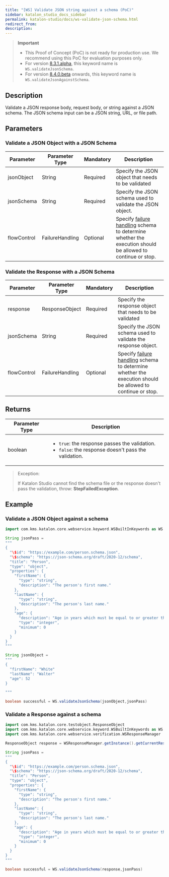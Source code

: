 ```yaml
---
title: "[WS] Validate JSON string against a schema (PoC)" 
sidebar: katalon_studio_docs_sidebar
permalink: katalon-studio/docs/ws-validate-json-schema.html 
redirect_from:
description: 
---
```


> **Important**
>
> - This Proof of Concept (PoC) is not ready for production use. We recommend using this PoC for evaluation purposes only.
> - For version [8.3.1.alpha](https://github.com/katalon-studio/katalon-studio/releases/tag/v8.3.1.alpha), this keyword name is `WS.validateJsonSchema`.
> - For version [8.4.0.beta](https://github.com/katalon-studio/katalon-studio/releases/tag/v8.4.0.beta) onwards, this keyword name is `WS.validateJsonAgainstSchema`.

## Description

Validate a JSON response body, request body, or string against a JSON schema. The JSON schema input can be a JSON string, URL, or file path.

## Parameters

### Validate a JSON Object with a JSON Schema

<table>
    <thead>
        <tr>
            <th>Parameter</th>
            <th>Parameter Type</th>
            <th>Mandatory</th>
            <th>Description</th>
        </tr>
	  </thead>
    <tbody>
        <tr>
            <td>jsonObject</td>
            <td>String</td>
            <td>Required</td>
            <td>Specify the JSON object that needs to be validated</td>
        </tr>
        <tr>
            <td>jsonSchema</td>
            <td>String</td>
            <td>Required</td>
            <td>Specify the JSON schema used to validate the JSON object.</td>
        </tr>
        <tr>
            <td>flowControl</td>
            <td>FailureHandling</td>
            <td>Optional</td>
            <td>Specify <a href="https://docs.katalon.com/katalon-studio/docs/failure-handling.html">failure handling</a> schema to determine whether the execution should be allowed to continue or stop.</td>
        </tr>
	</tbody>
</table>

### Validate the Response with a JSON Schema

<table>
    <thead>
        <tr>
            <th>Parameter</th>
            <th>Parameter Type</th>
            <th>Mandatory</th>
            <th>Description</th>
        </tr>
	  </thead>
    <tbody>
        <tr>
            <td>response</td>
            <td>ResponseObject</td>
            <td>Required</td>
            <td>Specify the response object that needs to be validated</td>
        </tr>
        <tr>
            <td>jsonSchema</td>
            <td>String</td>
            <td>Required</td>
            <td>Specify the JSON schema used to validate the response object.</td>
        </tr>
        <tr>
            <td>flowControl</td>
            <td>FailureHandling</td>
            <td>Optional</td>
            <td>Specify <a href="https://docs.katalon.com/katalon-studio/docs/failure-handling.html">failure handling</a> schema to determine whether the execution should be allowed to continue or stop.</td>
        </tr>
	</tbody>
</table>

## Returns

<table>
    <thead>
        <tr>
            <th>Parameter Type</th>
			<th>Description</th>
		</tr>
    </thead>
    <tbody>
		<tr>
			<td>boolean</td>
			<td>
				<ul>
					<li><code>true</code>: the response passes the validation.</li>
					<li><code>false</code>: the response doesn't pass the validation.</p>
					</li>
				</ul>
			</td>
		</tr>
	</tbody>
</table>

> Exception:
>
> If Katalon Studio cannot find the schema file or the response doesn't pass the validation, throw: **StepFailedException**.
## Example

### Validate a JSON Object against a schema

``` groovy
import com.kms.katalon.core.webservice.keyword.WSBuiltInKeywords as WS

String jsonPass =
"""
{
  "\$id": "https://example.com/person.schema.json",
  "\$schema": "https://json-schema.org/draft/2020-12/schema",
  "title": "Person",
  "type": "object",
  "properties": {
    "firstName": {
      "type": "string",
      "description": "The person's first name."
    },
    "lastName": {
      "type": "string",
      "description": "The person's last name."
    },
    "age": {
      "description": "Age in years which must be equal to or greater than zero.",
      "type": "integer",
      "minimum": 0
    }
  }
}
"""

String jsonObject = 
"""
{
  "firstName": "White"
  "lastName": "Walter"
  "age": 52
}

"""

boolean successful = WS.validateJsonSchema(jsonObject,jsonPass)
```

### Validate a Response against a schema

``` groovy
import com.kms.katalon.core.testobject.ResponseObject
import com.kms.katalon.core.webservice.keyword.WSBuiltInKeywords as WS
import com.kms.katalon.core.webservice.verification.WSResponseManager

ResponseObject response = WSResponseManager.getInstance().getCurrentResponse()

String jsonPass =
"""
{
  "\$id": "https://example.com/person.schema.json",
  "\$schema": "https://json-schema.org/draft/2020-12/schema",
  "title": "Person",
  "type": "object",
  "properties": {
    "firstName": {
      "type": "string",
      "description": "The person's first name."
    },
    "lastName": {
      "type": "string",
      "description": "The person's last name."
    },
    "age": {
      "description": "Age in years which must be equal to or greater than zero.",
      "type": "integer",
      "minimum": 0
    }
  }
}
"""

boolean successful = WS.validateJsonSchema(response,jsonPass)
```

